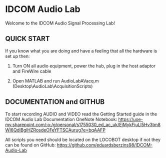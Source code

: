 # IDCOM Audio Lab

Welcome to the IDCOM Audio Signal Processing Lab!

## QUICK START

If you know what you are doing and have a feeling that all the hardware is set up then:

1) Turn ON all audio equipment, power the hub, plug in the host adaptor and FireWire cable

2) Open MATLAB and run AudioLabAVacq.m (Desktop\AudioLab\AcquisitionScripts)

## DOCUMENTATION and GITHUB

To start recording AUDIO and VIDEO read the Getting Started guide in the IDCOM Audio Lab Documentation OneNote Notebook:
https://uoe-my.sharepoint.com/:o:/g/personal/s1755030_ed_ac_uk/EjMykFiuLl5Hv3tm8WI6QdIBglHZRosdeOFeYFTSCAurug?e=bqAAFP

All scripts you need should be located on the LOCOBOT desktop if not they can be found on GitHub:
https://github.com/eduardsberzins98/IDCOM-Audio-Lab
